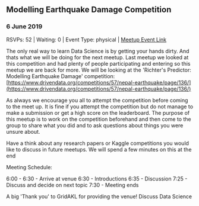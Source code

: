 ## Modelling Earthquake Damage Competition
### 6 June 2019
RSVPs: 52 | Waiting: 0 | Event Type: physical | [Meetup Event Link](https://www.meetup.com/Data-Science-Discussion-Auckland/events/260500403)

The only real way to learn Data Science is by getting your hands dirty. And thats what we will be doing for the next meetup. Last meetup we looked at this competition and had plenty of people participating and entering so this meetup we are back for more. We will be looking at the 'Richter's Predictor: Modelling Earthquake Damage' competition: [https://www.drivendata.org/competitions/57/nepal-earthquake/page/136/](https://www.drivendata.org/competitions/57/nepal-earthquake/page/136/)

As always we encourage you all to attempt the competition before coming to the meet up. It is fine if you attempt the competition but do not manage to make a submission or get a high score on the leaderboard. The purpose of this meetup is to work on the competition beforehand and then come to the group to share what you did and to ask questions about things you were unsure about.

Have a think about any research papers or Kaggle competitions you would like to discuss in future meetups. We will spend a few minutes on this at the end

Meeting Schedule:

6:00 - 6:30 - Arrive at venue
6:30 - Introductions
6:35 - Discussion
7:25 - Discuss and decide on next topic
7:30 - Meeting ends

A big 'Thank you' to GridAKL for providing the venue!
Discuss Data Science
